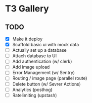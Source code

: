 # T3 Gallery

## TODO

- [x] Make it deploy
- [x] Scaffold basic ui with mock data
- [ ] Actually set up a database
- [ ] Attach database to UI
- [ ] Add authentication (w/ clerk)
- [ ] Add image upload
- [ ] Error Management (w/ Sentry)
- [ ] Routing / image page (parallel route)
- [ ] Delete button (w/ Sevrer Actions)
- [ ] Analytics (posthog)
- [ ] Ratelimiting (upstash)
